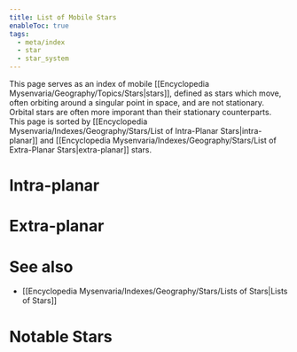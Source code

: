 ```yaml
---
title: List of Mobile Stars
enableToc: true
tags:
  - meta/index
  - star
  - star_system
---
```


This page serves as an index of mobile [[Encyclopedia Mysenvaria/Geography/Topics/Stars|stars]], defined as stars which move, often orbiting around a singular point in space, and are not stationary. Orbital stars are often more imporant than their stationary counterparts. This page is sorted by [[Encyclopedia Mysenvaria/Indexes/Geography/Stars/List of Intra-Planar Stars|intra-planar]] and [[Encyclopedia Mysenvaria/Indexes/Geography/Stars/List of Extra-Planar Stars|extra-planar]] stars.

# Intra-planar

# Extra-planar

# See also
- [[Encyclopedia Mysenvaria/Indexes/Geography/Stars/Lists of Stars|Lists of Stars]]


# Notable Stars